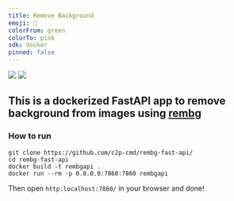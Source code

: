 ```yaml
---
title: Remove Background
emoji: 🏢
colorFrom: green
colorTo: pink
sdk: docker
pinned: false
---
```


[![](https://img.shields.io/badge/docker-black?logo=docker)](https://hub.docker.com/repository/docker/c2pcmd/remove_background_api)
![](https://img.shields.io/badge/FastAPI-black?logo=fastapi)

## This is a dockerized FastAPI app to remove background from images using [rembg](https://github.com/danielgatis/rembg)

### How to run
```shell
git clone https://github.com/c2p-cmd/rembg-fast-api/
cd rembg-fast-api
docker build -t rembgapi .
docker run --rm -p 0.0.0.0:7860:7860 rembgapi
```
Then open `http:localhost:7860/` in your browser and done!
